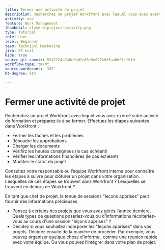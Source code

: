```yaml
---
title: Fermer une activité de projet
description: Recherchez un projet Workfront avec lequel vous avez exercé votre activité de formation et préparez-le à se fermer.
activity: use
feature: Work Management
thumbnail: close-a-project-activity.png
type: Tutorial
role: User
level: Beginner
team: Technical Marketing
jira: KT-null
hide: true
source-git-commit: 5947224c840e9bd2c80e5e027e0d5aabb91ff6fd
workflow-type: tm+mt
source-wordcount: '182'
ht-degree: 51%

---
```


# Fermer une activité de projet

Recherchez un projet Workfront avec lequel vous avez exercé votre activité de formation et préparez-le à se fermer. Effectuez les étapes suivantes dans Workfront :

* Fermer les tâches et les problèmes
* Résoudre les approbations
* Charger les documents
* Vérifirz les heures consignées (le cas échéant)
* Vérifier les informations financières (le cas échéant)
* Modifier le statut du projet

Consultez votre responsable ou l’équipe Workfront interne pour connaître les étapes à suivre pour clôturer un projet dans votre organisation. Lesquelles de ces étapes se trouvent dans Workfront ? Lesquelles se trouvent en dehors de Workfront ?

En tant que chef de projet, la tenue de sessions &quot;leçons apprises&quot; peut fournir des informations précieuses.

* Pensez à certains des projets que vous avez gérés l&#39;année dernière. Quels types de questions poseriez-vous ou d&#39;informations récolteriez-vous au cours d&#39;une session &quot;leçons apprises&quot; ?
* Décidez si vous souhaitez incorporer les &quot;leçons apprises&quot; dans vos projets. Décidez ensuite de la manière de procéder. Par exemple, vous pouvez organiser quelque chose d’informel, comme une réunion rapide avec votre équipe. Ou vous pouvez l’intégrer dans votre plan de projet.
